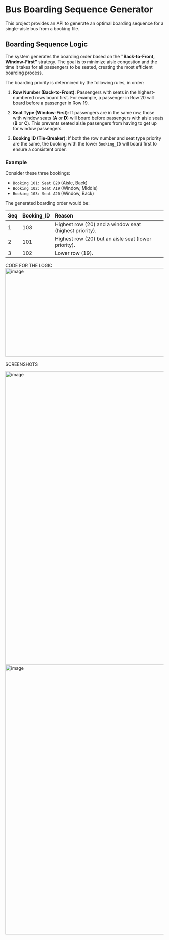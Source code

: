 

# Bus Boarding Sequence Generator

This project provides an API to generate an optimal boarding sequence for a single-aisle bus from a booking file.

## Boarding Sequence Logic

The system generates the boarding order based on the **"Back-to-Front, Window-First"** strategy. The goal is to minimize aisle congestion and the time it takes for all passengers to be seated, creating the most efficient boarding process.

The boarding priority is determined by the following rules, in order:

1.  **Row Number (Back-to-Front)**: Passengers with seats in the highest-numbered rows board first. For example, a passenger in Row 20 will board before a passenger in Row 19.

2.  **Seat Type (Window-First)**: If passengers are in the same row, those with window seats (**A** or **D**) will board before passengers with aisle seats (**B** or **C**). This prevents seated aisle passengers from having to get up for window passengers.

3.  **Booking ID (Tie-Breaker)**: If both the row number and seat type priority are the same, the booking with the lower `Booking_ID` will board first to ensure a consistent order.

### Example

Consider these three bookings:
* `Booking 101: Seat B20` (Aisle, Back)
* `Booking 102: Seat A19` (Window, Middle)
* `Booking 103: Seat A20` (Window, Back)

The generated boarding order would be:

| Seq | Booking_ID | Reason                                           |
|:----|:-----------|:-------------------------------------------------|
| 1   | 103        | Highest row (20) and a window seat (highest priority). |
| 2   | 101        | Highest row (20) but an aisle seat (lower priority).   |
| 3   | 102        | Lower row (19).                                  |

CODE FOR THE LOGIC 
<img width="1039" height="282" alt="image" src="https://github.com/user-attachments/assets/43b0f070-75ea-4421-89d9-5027ba17e677" />


SCREENSHOTS

<img width="1838" height="933" alt="image" src="https://github.com/user-attachments/assets/335b7ade-3581-446b-8a68-c0b5eb27eb4a" />
<img width="814" height="858" alt="image" src="https://github.com/user-attachments/assets/5164ec32-254c-4b8a-80e2-18ccc352ca93" />



